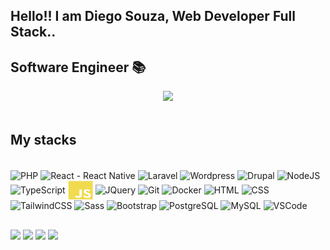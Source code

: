## Hello!! I am Diego Souza, Web Developer Full Stack..
## Software Engineer  📚
<div align="center"> 
  <a href="https://github.com/dscostat7">
  <img height="180em" src="https://github-readme-stats.vercel.app/api/top-langs/?username=dscostat7&layout=compact&langs_count=7&icon_color=2d77dc&title_color=2d77dc&text_color=ffffff&bg_color=0d1117"/></a>
</div>
<div style="display: inline_block"><br>
  <h2> My stacks </h2><br>
  <img align="center" title="PHP" alt="PHP" height="30" width="40" src="https://cdn.jsdelivr.net/gh/devicons/devicon/icons/php/php-plain.svg" />
  <img align="center" title="React | React Native" alt="React - React Native" height="30" width="40" src="https://cdn.jsdelivr.net/gh/devicons/devicon/icons/react/react-original.svg" />
  <img align="center" title="Laravel" alt="Laravel" height="30" width="40" src="https://cdn.jsdelivr.net/gh/devicons/devicon/icons/laravel/laravel-plain.svg" />
  <img align="center" title="Wordpress" alt="Wordpress" height="30" width="40" src="https://cdn.jsdelivr.net/gh/devicons/devicon/icons/wordpress/wordpress-plain.svg" />
  <img align="center" title="Drupal" alt="Drupal" height="30" width="40" src="https://cdn.jsdelivr.net/gh/devicons/devicon/icons/drupal/drupal-plain.svg" />
  <img align="center" title="NodeJS" alt="NodeJS" height="30" width="40" src="https://cdn.jsdelivr.net/gh/devicons/devicon/icons/nodejs/nodejs-original.svg" />
  <img align="center" title="TypeScript" alt="TypeScript" height="30" width="40" src="https://cdn.jsdelivr.net/gh/devicons/devicon/icons/typescript/typescript-plain.svg" />
  <img align="center" title="JavaScript" alt="JavaScript" height="30" width="40" src="https://raw.githubusercontent.com/devicons/devicon/master/icons/javascript/javascript-plain.svg">
  <img align="center" title="JQuery" alt="JQuery" height="30" width="40" src="https://cdn.jsdelivr.net/gh/devicons/devicon/icons/jquery/jquery-plain.svg" />
  <img align="center" title="Git" alt="Git" height="30" width="40" src="https://cdn.jsdelivr.net/gh/devicons/devicon/icons/git/git-plain.svg" />
  <img align="center" title="Docker" alt="Docker" height="30" width="40" src="https://cdn.jsdelivr.net/gh/devicons/devicon/icons/docker/docker-original.svg" />
  <img align="center" title="HTML" alt="HTML" height="30" width="40" src="https://cdn.jsdelivr.net/gh/devicons/devicon/icons/html5/html5-plain.svg">
  <img align="center" title="CSS" alt="CSS" height="30" width="40" src="https://cdn.jsdelivr.net/gh/devicons/devicon/icons/css3/css3-plain.svg">
  <img align="center" title="TailwindCSS" alt="TailwindCSS" height="30" width="40" src="https://cdn.jsdelivr.net/gh/devicons/devicon/icons/tailwindcss/tailwindcss-plain.svg">
  <img align="center" title="Sass" alt="Sass" height="30" width="40" src="https://cdn.jsdelivr.net/gh/devicons/devicon/icons/sass/sass-original.svg" />
  <img align="center" title="Bootstrap" alt="Bootstrap" height="30" width="40" src="https://cdn.jsdelivr.net/gh/devicons/devicon/icons/bootstrap/bootstrap-plain.svg" />
  <img align="center" title="PostgreSQL" alt="PostgreSQL" height="30" width="40" src="https://cdn.jsdelivr.net/gh/devicons/devicon/icons/postgresql/postgresql-plain.svg" />
  <img align="center" title="MySQL" alt="MySQL" height="30" width="40" src="https://cdn.jsdelivr.net/gh/devicons/devicon/icons/mysql/mysql-plain.svg" />
  <img align="center" title="VSCode" alt="VSCode" height="30" width="40" src="https://cdn.jsdelivr.net/gh/devicons/devicon/icons/vscode/vscode-original.svg" />
</div>
  
  ##
  
 
<div>
  <a href="https://www.linkedin.com/in/dscostat7/?locale=en_US" target="_blank"><img src="https://img.shields.io/badge/-LinkedIn-%230077B5?style=for-the-badge&logo=linkedin&logoColor=white" target="_blank"></a>
  <a href = "mailto:dev.diegosouza@gmail.com"><img src="https://img.shields.io/badge/-Gmail-%23333?style=for-the-badge&logo=gmail&logoColor=white" target="_blank"></a> 
  <a href="https://instagram.com/souzad10" target="_blank"><img src="https://img.shields.io/badge/-Instagram-%23E4405F?style=for-the-badge&logo=instagram&logoColor=white" target="_blank"></a>
  <a href="https://bit.ly/3gCd2RX" target="_blank"><img src="https://img.shields.io/badge/-My%20website-gray?style=for-the-badge" target="_blank"></a>

 
</div>
